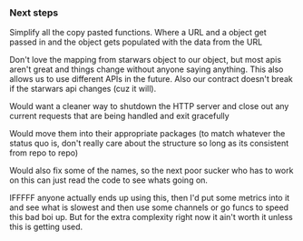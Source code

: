 ### Next steps 

Simplify all the copy pasted functions. Where a URL and a object get passed in and the object gets populated with the data from the URL 

Don't love the mapping from starwars object to our object, but most apis aren't great and things change without anyone saying anything. This also allows us to use different APIs in the future. Also our contract doesn't break if the starwars api changes (cuz it will).

Would want a cleaner way to shutdown the HTTP server and close out any current requests that are being handled and exit gracefully 

Would move them into their appropriate packages (to match whatever the status quo is, don't really care about the structure so long as its consistent from repo to repo)

Would also fix some of the names, so the next poor sucker who has to work on this can just read the code to see whats going on. 

IFFFFF anyone actually ends up using this, then I'd put some metrics into it and see what is slowest and then use some channels or go funcs to speed this bad boi up. But for the extra complexity right now it ain't worth it unless this is getting used.

